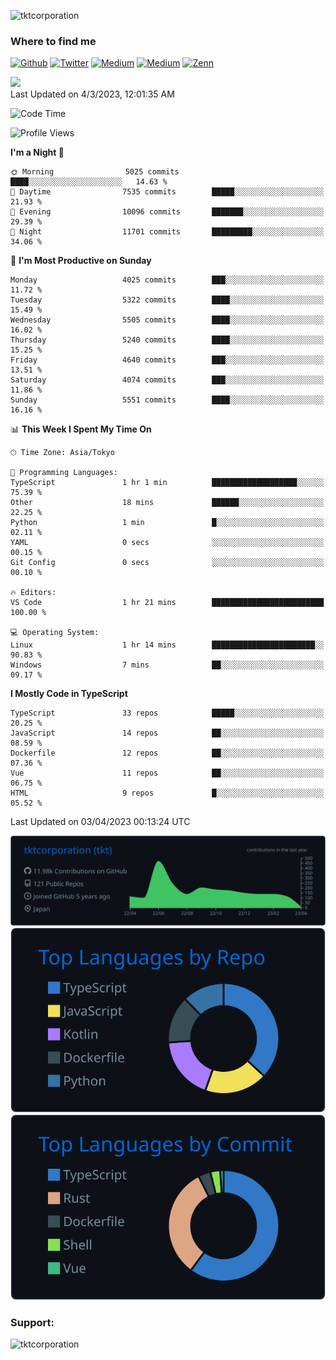 <p align="left"> <img src="https://komarev.com/ghpvc/?username=tktcorporation&label=Profile%20views&color=0e75b6&style=flat" alt="tktcorporation" /> </p>

<h3>Where to find me</h3>
<p>
<a href="https://github.com/tktcorporation" target="_blank"><img alt="Github" src="https://img.shields.io/badge/GitHub-%2312100E.svg?&style=for-the-badge&logo=Github&logoColor=white" /></a>
<a href="https://twitter.com/tktcorporation" target="_blank"><img alt="Twitter" src="https://img.shields.io/badge/twitter-%231DA1F2.svg?&style=for-the-badge&logo=twitter&logoColor=white" /></a>
<a href="https://www.linkedin.com/in/tktcorporation" target="_blank"><img alt="Medium" src="https://img.shields.io/badge/linkdin-0a66c2.svg?&style=for-the-badge&logo=linkedin&logoColor=white" /></a>
<a href="https://qiita.com/tktcorporation" target="_blank"><img alt="Medium" src="https://img.shields.io/badge/qiita-55C500.svg?&style=for-the-badge&logo=qiita&logoColor=white" /></a>
<a href="https://zenn.dev/tktcorporation" target="_blank"><img alt="Zenn" src="https://img.shields.io/badge/Zenn-3EA8FF.svg?&style=for-the-badge&logo=Zenn&logoColor=white" /></a>
</p>

<!--START_SECTION:lapras-card-->
<a href="https://lapras.com/public/tktcorporation" target="_blank" rel="noopener noreferrer"><img src="https://lapras-card-generator.vercel.app/api/svg?e=3.89&b=3.48&i=3.58&b1=%23232323&b2=%236d6d6d&i1=%23212121&i2=%23818181&l=en" width="300" ></a>  
Last Updated on 4/3/2023, 12:01:35 AM
<!--END_SECTION:lapras-card-->
  
<!--START_SECTION:waka-->
![Code Time](http://img.shields.io/badge/Code%20Time-924%20hrs%2027%20mins-blue)

![Profile Views](http://img.shields.io/badge/Profile%20Views-1-blue)

**I'm a Night 🦉** 

```text
🌞 Morning                5025 commits        ████░░░░░░░░░░░░░░░░░░░░░   14.63 % 
🌆 Daytime                7535 commits        █████░░░░░░░░░░░░░░░░░░░░   21.93 % 
🌃 Evening                10096 commits       ███████░░░░░░░░░░░░░░░░░░   29.39 % 
🌙 Night                  11701 commits       █████████░░░░░░░░░░░░░░░░   34.06 % 
```
📅 **I'm Most Productive on Sunday** 

```text
Monday                   4025 commits        ███░░░░░░░░░░░░░░░░░░░░░░   11.72 % 
Tuesday                  5322 commits        ████░░░░░░░░░░░░░░░░░░░░░   15.49 % 
Wednesday                5505 commits        ████░░░░░░░░░░░░░░░░░░░░░   16.02 % 
Thursday                 5240 commits        ████░░░░░░░░░░░░░░░░░░░░░   15.25 % 
Friday                   4640 commits        ███░░░░░░░░░░░░░░░░░░░░░░   13.51 % 
Saturday                 4074 commits        ███░░░░░░░░░░░░░░░░░░░░░░   11.86 % 
Sunday                   5551 commits        ████░░░░░░░░░░░░░░░░░░░░░   16.16 % 
```


📊 **This Week I Spent My Time On** 

```text
🕑︎ Time Zone: Asia/Tokyo

💬 Programming Languages: 
TypeScript               1 hr 1 min          ███████████████████░░░░░░   75.39 % 
Other                    18 mins             ██████░░░░░░░░░░░░░░░░░░░   22.25 % 
Python                   1 min               █░░░░░░░░░░░░░░░░░░░░░░░░   02.11 % 
YAML                     0 secs              ░░░░░░░░░░░░░░░░░░░░░░░░░   00.15 % 
Git Config               0 secs              ░░░░░░░░░░░░░░░░░░░░░░░░░   00.10 % 

🔥 Editors: 
VS Code                  1 hr 21 mins        █████████████████████████   100.00 % 

💻 Operating System: 
Linux                    1 hr 14 mins        ███████████████████████░░   90.83 % 
Windows                  7 mins              ██░░░░░░░░░░░░░░░░░░░░░░░   09.17 % 
```

**I Mostly Code in TypeScript** 

```text
TypeScript               33 repos            █████░░░░░░░░░░░░░░░░░░░░   20.25 % 
JavaScript               14 repos            ██░░░░░░░░░░░░░░░░░░░░░░░   08.59 % 
Dockerfile               12 repos            ██░░░░░░░░░░░░░░░░░░░░░░░   07.36 % 
Vue                      11 repos            ██░░░░░░░░░░░░░░░░░░░░░░░   06.75 % 
HTML                     9 repos             █░░░░░░░░░░░░░░░░░░░░░░░░   05.52 % 
```




 Last Updated on 03/04/2023 00:13:24 UTC
<!--END_SECTION:waka-->

[![](https://raw.githubusercontent.com/tktcorporation/tktcorporation/master/profile-summary-card-output/github_dark/0-profile-details.svg)](https://github.com/vn7n24fzkq/github-profile-summary-cards)
[![](https://raw.githubusercontent.com/tktcorporation/tktcorporation/master/profile-summary-card-output/github_dark/1-repos-per-language.svg)](https://github.com/vn7n24fzkq/github-profile-summary-cards) [![](https://raw.githubusercontent.com/tktcorporation/tktcorporation/master/profile-summary-card-output/github_dark/2-most-commit-language.svg)](https://github.com/vn7n24fzkq/github-profile-summary-cards)

<h3 align="left">Support:</h3>
<p><a href="https://www.buymeacoffee.com/tktcorporation"> <img align="left" src="https://cdn.buymeacoffee.com/buttons/v2/default-yellow.png" height="50" width="210" alt="tktcorporation" /></a></p><br><br>
